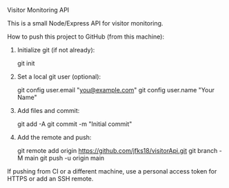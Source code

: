 Visitor Monitoring API

This is a small Node/Express API for visitor monitoring.

How to push this project to GitHub (from this machine):

1. Initialize git (if not already):

   git init

2. Set a local git user (optional):

   git config user.email "you@example.com"
   git config user.name "Your Name"

3. Add files and commit:

   git add -A
   git commit -m "Initial commit"

4. Add the remote and push:

   git remote add origin https://github.com/jfks18/visitorApi.git
   git branch -M main
   git push -u origin main

If pushing from CI or a different machine, use a personal access token for HTTPS or add an SSH remote.
